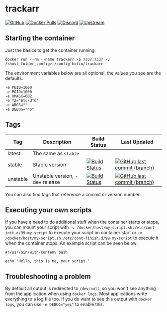 # trackarr

[![GitHub](https://img.shields.io/badge/source-github-lightgrey)](https://github.com/hotio/docker-trackarr)
[![Docker Pulls](https://img.shields.io/docker/pulls/hotio/trackarr)](https://hub.docker.com/r/hotio/trackarr)
[![Discord](https://img.shields.io/discord/610068305893523457?color=738ad6&label=discord&logo=discord&logoColor=white)](https://discord.gg/3SnkuKp)
[![Upstream](https://img.shields.io/badge/upstream-project-yellow)](https://gitlab.com/cloudb0x/trackarr)

## Starting the container

Just the basics to get the container running:

```shell
docker run --rm --name trackarr -p 7337:7337 -v /<host_folder_config>:/config hotio/trackarr
```

The environment variables below are all optional, the values you see are the defaults.

```shell
-e PUID=1000
-e PGID=1000
-e UMASK=002
-e TZ="Etc/UTC"
-e ARGS=""
-e DEBUG="no"
```

## Tags

| Tag      | Description                    | Build Status                                                                                                                                                | Last Updated                                                                                                                                                          |
| ---------|--------------------------------|-------------------------------------------------------------------------------------------------------------------------------------------------------------|-----------------------------------------------------------------------------------------------------------------------------------------------------------------------|
| latest   | The same as `stable`           |                                                                                                                                                             |                                                                                                                                                                       |
| stable   | Stable version                 | [![Build Status](https://cloud.drone.io/api/badges/hotio/docker-trackarr/status.svg?ref=refs/heads/stable)](https://cloud.drone.io/hotio/docker-trackarr)   | [![GitHub last commit (branch)](https://img.shields.io/github/last-commit/hotio/docker-trackarr/stable)](https://github.com/hotio/docker-trackarr/commits/stable)     |
| unstable | Unstable version, -dev release | [![Build Status](https://cloud.drone.io/api/badges/hotio/docker-trackarr/status.svg?ref=refs/heads/unstable)](https://cloud.drone.io/hotio/docker-trackarr) | [![GitHub last commit (branch)](https://img.shields.io/github/last-commit/hotio/docker-trackarr/unstable)](https://github.com/hotio/docker-trackarr/commits/unstable) |

You can also find tags that reference a commit or version number.

## Executing your own scripts

If you have a need to do additional stuff when the container starts or stops, you can mount your script with `-v /docker/host/my-script.sh:/etc/cont-init.d/99-my-script` to execute your script on container start or `-v /docker/host/my-script.sh:/etc/cont-finish.d/99-my-script` to execute it when the container stops. An example script can be seen below.

```shell
#!/usr/bin/with-contenv bash

echo "Hello, this is me, your script."
```

## Troubleshooting a problem

By default all output is redirected to `/dev/null`, so you won't see anything from the application when using `docker logs`. Most applications write everything to a log file too. If you do want to see this output with `docker logs`, you can use `-e DEBUG="yes"` to enable this.
